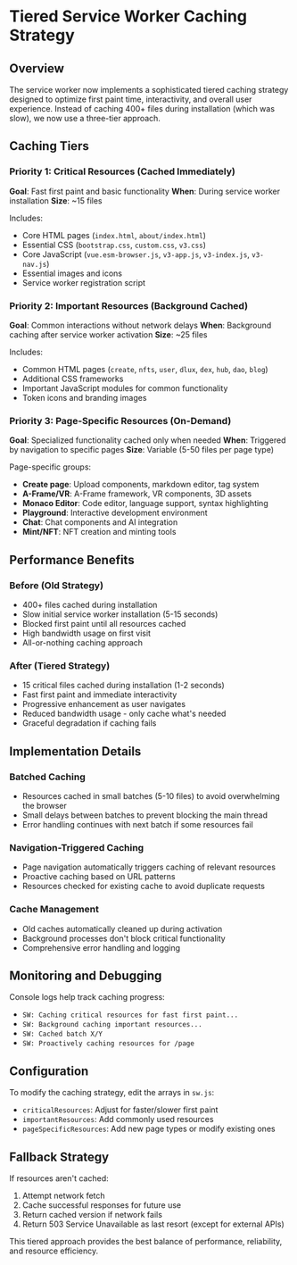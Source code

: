 # Tiered Service Worker Caching Strategy

## Overview

The service worker now implements a sophisticated tiered caching strategy designed to optimize first paint time, interactivity, and overall user experience. Instead of caching 400+ files during installation (which was slow), we now use a three-tier approach.

## Caching Tiers

### Priority 1: Critical Resources (Cached Immediately)
**Goal**: Fast first paint and basic functionality
**When**: During service worker installation
**Size**: ~15 files

Includes:
- Core HTML pages (`index.html`, `about/index.html`)
- Essential CSS (`bootstrap.css`, `custom.css`, `v3.css`)
- Core JavaScript (`vue.esm-browser.js`, `v3-app.js`, `v3-index.js`, `v3-nav.js`)
- Essential images and icons
- Service worker registration script

### Priority 2: Important Resources (Background Cached)
**Goal**: Common interactions without network delays
**When**: Background caching after service worker activation
**Size**: ~25 files

Includes:
- Common HTML pages (`create`, `nfts`, `user`, `dlux`, `dex`, `hub`, `dao`, `blog`)
- Additional CSS frameworks
- Important JavaScript modules for common functionality
- Token icons and branding images

### Priority 3: Page-Specific Resources (On-Demand)
**Goal**: Specialized functionality cached only when needed
**When**: Triggered by navigation to specific pages
**Size**: Variable (5-50 files per page type)

Page-specific groups:
- **Create page**: Upload components, markdown editor, tag system
- **A-Frame/VR**: A-Frame framework, VR components, 3D assets
- **Monaco Editor**: Code editor, language support, syntax highlighting
- **Playground**: Interactive development environment
- **Chat**: Chat components and AI integration
- **Mint/NFT**: NFT creation and minting tools

## Performance Benefits

### Before (Old Strategy)
- 400+ files cached during installation
- Slow initial service worker installation (5-15 seconds)
- Blocked first paint until all resources cached
- High bandwidth usage on first visit
- All-or-nothing caching approach

### After (Tiered Strategy)
- 15 critical files cached during installation (1-2 seconds)
- Fast first paint and immediate interactivity
- Progressive enhancement as user navigates
- Reduced bandwidth usage - only cache what's needed
- Graceful degradation if caching fails

## Implementation Details

### Batched Caching
- Resources cached in small batches (5-10 files) to avoid overwhelming the browser
- Small delays between batches to prevent blocking the main thread
- Error handling continues with next batch if some resources fail

### Navigation-Triggered Caching
- Page navigation automatically triggers caching of relevant resources
- Proactive caching based on URL patterns
- Resources checked for existing cache to avoid duplicate requests

### Cache Management
- Old caches automatically cleaned up during activation
- Background processes don't block critical functionality
- Comprehensive error handling and logging

## Monitoring and Debugging

Console logs help track caching progress:
- `SW: Caching critical resources for fast first paint...`
- `SW: Background caching important resources...`
- `SW: Cached batch X/Y`
- `SW: Proactively caching resources for /page`

## Configuration

To modify the caching strategy, edit the arrays in `sw.js`:
- `criticalResources`: Adjust for faster/slower first paint
- `importantResources`: Add commonly used resources
- `pageSpecificResources`: Add new page types or modify existing ones

## Fallback Strategy

If resources aren't cached:
1. Attempt network fetch
2. Cache successful responses for future use
3. Return cached version if network fails
4. Return 503 Service Unavailable as last resort (except for external APIs)

This tiered approach provides the best balance of performance, reliability, and resource efficiency. 